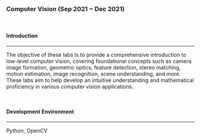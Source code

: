 ### **Computer Vision** (Sep 2021 ~ Dec 2021)

<br>

#### **Introduction**

---

The objective of these labs is to provide a comprehensive introduction to low-level computer vision, covering foundational concepts such as camera image formation, geometric optics, feature detection, stereo matching, motion estimation, image recognition, scene understanding, and more. These labs aim to help develop an intuitive understanding and mathematical proficiency in various computer vision applications.

<br>

#### **Development Environment**

---

Python, OpenCV
